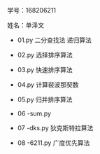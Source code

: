 学号：168206211  

姓名：单泽文

 - 01.py 二分查找法 递归算法 
 
 - 02.py 选择排序算法 
 
 - 03.py 快速排序算法 
 
 - 04.py 计算裴波那契数 
 
 - 05.py 归并排序算法
 
 - 06 -sum.py 
 
 - 07 -dks.py 狄克斯特拉算法
 
 - 08 -6211.py 广度优先算法
 
